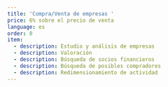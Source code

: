 ```yaml
---
title: 'Compra/Venta de empresas '
price: 6% sobre el precio de venta
language: es
order: 0
item:
  - description: Estudio y análisis de empresas
  - description: Valoración
  - description: Búsqueda de socios financieros
  - description: Búsqueda de posibles compradores
  - description: Redimensionamiento de actividad
---
```


